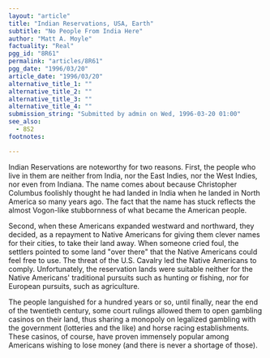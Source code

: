 ```yaml
---
layout: "article"
title: "Indian Reservations, USA, Earth"
subtitle: "No People From India Here"
author: "Matt A. Moyle"
factuality: "Real"
pgg_id: "8R61"
permalink: "articles/8R61"
pgg_date: "1996/03/20"
article_date: "1996/03/20"
alternative_title_1: ""
alternative_title_2: ""
alternative_title_3: ""
alternative_title_4: ""
submission_string: "Submitted by admin on Wed, 1996-03-20 01:00"
see_also:
  - 8S2
footnotes: 

---
```

<div>
<p>Indian Reservations are noteworthy for two reasons. First, the people who live in them are neither from India, nor the East Indies, nor the West Indies, nor even from Indiana. The name comes about because Christopher Columbus foolishly thought he had landed in India when he landed in North America so many years ago. The fact that the name has stuck reflects the almost Vogon-like stubbornness of what became the American people.</p>
<p>Second, when these Americans expanded westward and northward, they decided, as a repayment to Native Americans for giving them clever names for their cities, to take their land away. When someone cried foul, the settlers pointed to some land "over there" that the Native Americans could feel free to use. The threat of the U.S. Cavalry led the Native Americans to comply. Unfortunately, the reservation lands were suitable neither for the Native Americans' traditional pursuits such as hunting or fishing, nor for European pursuits, such as agriculture.</p>
<p>The people languished for a hundred years or so, until finally, near the end of the twentieth century, some court rulings allowed them to open gambling casinos on their land, thus sharing a monopoly on legalized gambling with the government (lotteries and the like) and horse racing establishments. These casinos, of course, have proven immensely popular among Americans wishing to lose money (and there is never a shortage of those).</p>
</div>
